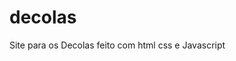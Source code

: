 # decolas
Site para os Decolas feito com html css e Javascript
<img href="https://paste.pics/a5e310940a5385191854bf108a277f95"/>
